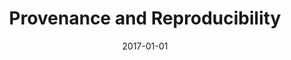---
title: 'Provenance and Reproducibility'
collection: publications
permalink: /publication/2017-provenance-and-reproducibility
excerpt: ''
date: 2017-01-01
venue: 'L. Liu and M. T. &Ouml;zsu (Eds.), Encyclopedia of Database Systems'
paperurl: ''
authors: 'F. Chirigati and J. Freire'
entry: 'https://link.springer.com/referenceworkentry/10.1007/978-1-4899-7993-3_80747-1'
---